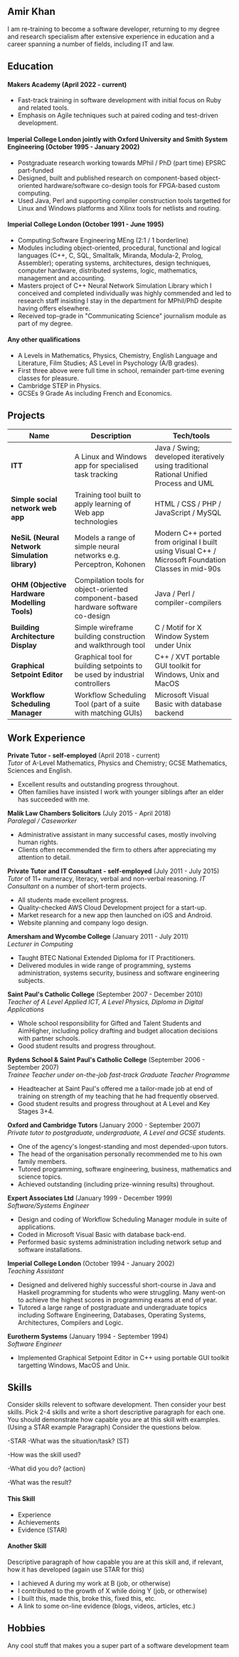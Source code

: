 ## Amir Khan

I am re-training to become a software developer, returning to my degree and research specialism after extensive experience in education and a career spanning a number of fields, including IT and law.

## Education

#### Makers Academy (April 2022 - current)
- Fast-track training in software development with initial focus on Ruby and related tools.
- Emphasis on Agile techniques such at paired coding and test-driven development.

#### Imperial College London jointly with Oxford University and Smith System Engineering (October 1995 - January 2002)

- Postgraduate research working towards MPhil / PhD (part time) EPSRC part-funded
- Designed, built and published research on component-based object-oriented hardware/software co-design tools for FPGA-based custom computing.
- Used Java, Perl and supporting compiler construction tools targetted for Linux and Windows platforms and Xilinx tools for netlists and routing.

#### Imperial College London (October 1991 - June 1995)

- Computing:Software Engineering MEng (2:1 / 1 borderline)
- Modules including object-oriented, procedural, functional and logical languages (C++, C, SQL, Smalltalk, Miranda, Modula-2, Prolog, Assembler); operating systems, architectures, design techniques, computer hardware, distributed systems, logic, mathematics, management and accounting.
- Masters project of C++ Neural Network Simulation Library which I conceived and completed individually was highly commended and led to research staff insisting I stay in the department for MPhil/PhD despite having offers elsewhere.
- Received top-grade in "Communicating Science" journalism module as part of my degree.

#### Any other qualifications

- A Levels in Mathematics, Physics, Chemistry, English Language and Literature, Film Studies; AS Level in Psychology (A/B grades).
- First three above were full time in school, remainder part-time evening classes for pleasure.
- Cambridge STEP in Physics.
- GCSEs 9 Grade As including French and Economics.

## Projects

| Name                         | Description       | Tech/tools        |
| ---------------------------- | ----------------- | ----------------- |
| **ITT**            | A Linux and Windows app for specialised task tracking | Java / Swing; developed iteratively using traditional Rational Unified Process and UML|
| **Simple social network web app** | Training tool built to apply learning of Web app technologies | HTML / CSS / PHP / JavaScript / MySQL |
| **NeSiL (Neural Network Simulation library)** | Models a range of simple neural networks e.g. Perceptron, Kohonen | Modern C++ ported from original I built using Visual C++ / Microsoft Foundation Classes in mid-90s              |
| **OHM (Objective Hardware Modelling Tools)** | Compilation tools for object-oriented component-based hardware software co-design | Java / Perl / compiler-compilers |
| **Building Architecture Display** | Simple wireframe building construction and walkthrough tool | C / Motif for X Window System under Unix |
| **Graphical Setpoint Editor** | Graphical tool for building setpoints to be used by industrial controllers | C++ / XVT portable GUI toolkit for Windows, Unix and MacOS |
| **Workflow Scheduling Manager** | Workflow Scheduling Tool (part of a suite with matching GUIs) | Microsoft Visual Basic with database backend |



## Work Experience

**Private Tutor - self-employed** (April 2018 - current)  
_Tutor_ of A-Level Mathematics, Physics and Chemistry; GCSE Mathematics, Sciences and English.

- Excellent results and outstanding progress throughout.
- Often families have insisted I work with younger siblings after an elder has succeeded with me.

**Malik Law Chambers Solicitors** (July 2015 - April 2018)  
_Paralegal / Caseworker_

- Administrative assistant in many successful cases, mostly involving human rights.
- Clients often recommended the firm to others after appreciating my attention to detail.

**Private Tutor and IT Consultant - self-employed** (July 2011 - July 2015)  
_Tutor_ of 11+ numeracy, literacy, verbal and non-verbal reasoning.
_IT Consultant_ on a number of short-term projects.

- All students made excellent progress.
- Quality-checked AWS Cloud Development project for a start-up.
- Market research for a new app then launched on iOS and Android.
- Website planning and company logo design.

**Amersham and Wycombe College** (January 2011 - July 2011)  
_Lecturer in Computing_

- Taught BTEC National Extended Diploma for IT Practitioners.
- Delivered modules in wide range of programming, systems administration, systems security, business and software engineering subjects.

**Saint Paul's Catholic College** (September 2007 - December 2010)  
_Teacher of A Level Applied ICT, A Level Physics, Diploma in Digital Applications_

- Whole school responsibility for Gifted and Talent Students and AimHigher, including policy drafting and budget allocation decisions with partner schools.
- Good student results and progress throughout.

**Rydens School & Saint Paul's Catholic College** (September 2006 - September 2007)  
_Trainee Teacher under on-the-job fast-track Graduate Teacher Programme_

- Headteacher at Saint Paul's offered me a tailor-made job at end of training on strength of my teaching that he had frequently observed.
- Good student results and progress throughout at A Level and Key Stages 3+4.

**Oxford and Cambridge Tutors** (January 2000 - September 2007)  
_Private tutor to postgraduate, undergraduate, A Level and GCSE students._

- One of the agency's longest-standing and most depended-upon tutors.
- The head of the organisation personally recommended me to his own family members.
- Tutored programming, software engineering, business, mathematics and science topics.
- Achieved outstanding (including prize-winning results) throughout.

**Expert Associates Ltd** (January 1999 - December 1999)  
_Software/Systems Engineer_

- Design and coding of Workflow Scheduling Manager module in suite of applications.
- Coded in Microsoft Visual Basic with database back-end.
- Performed basic systems administration including network setup and software installations.

**Imperial College London** (October 1994 - January 2002)  
_Teaching Assistant_

- Designed and delivered highly successful short-course in Java and Haskell programming for students who were struggling. Many went-on to achieve the highest scores in programming exams at end of year.
- Tutored a large range of postgraduate and undergraduate topics including Software Engineering, Databases, Operating Systems, Architectures, Compilers and Logic.

**Eurotherm Systems** (January 1994 - September 1994)  
_Software Engineer_

- Implemented Graphical Setpoint Editor in C++ using portable GUI toolkit targetting Windows, MacOS and Unix.

## Skills

Consider skills relevent to software development. Then consider your best skills. Pick 2-4 skills and write a short descriptive paragraph for each one. You should demonstrate how capable you are at this skill with examples.
(Using a STAR example Paragraph) Consider the questions below.

-STAR
-What was the situation/task? (ST)

-How was the skill used?

-What did you do? (action)

-What was the result?


#### This Skill

- Experience
- Achievements
- Evidence (STAR)

#### Another Skill

Descriptive paragraph of how capable you are at this skill and, if relevant, how it has developed (again use STAR for this)

- I achieved A during my work at B (job, or otherwise)
- I contributed to the growth of X while doing Y (job, or otherwise)
- I built this, made this, broke this, fixed this, etc.
- A link to some on-line evidence (blogs, videos, articles, etc.)


## Hobbies

Any cool stuff that makes you a super part of a software development team
